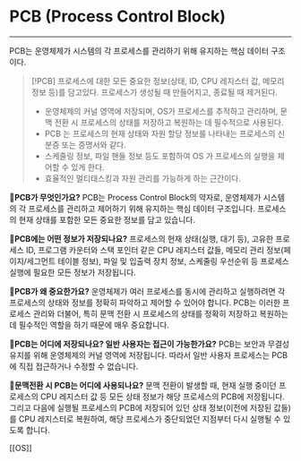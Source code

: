 # PCB (Process Control Block)
---
PCB는 운영체제가 시스템의 각 프로세스를 관리하기 위해 유지하는 핵심 데이터 구조이다.

>[!PCB]
>프로세스에 대한 모든 중요한 정보(상태, ID, CPU 레지스터 값, 메모리 정보 등)를 담고있다.
>프로세스가 생성될 때 만들어지고, 종료될 때 제거된다.
>- 운영체제의 커널 영역에 저장되며, OS가 프로세스를 추적하고 관리하며, 문맥 전환 시 프로세스의 상태를 저장하고 복원하는 데 필수적으로 사용된다.
>- PCB 는 프로세스의 현재 상태와 자원 할당 정보를 나타내는 프로세스의 신분증 또는 증명서와 같다.
>- 스케줄링 정보, 파일 핸들 정보 등도 포함하여 OS 가 프로세스의 실행을 제어할 수 있게 한다.
>- 효율적인 멀티태스킹과 자원 관리를 가능하게 하는 근간이다.

**📄PCB가 무엇인가요?**
PCB는 Process Control Block의 약자로, 운영체제가 시스템의 각 프로세스를 관리하고 제어하기 위해 유지하는 핵심 데이터 구조입니다. 프로세스의 현재 상태를 포함한 모든 중요한 정보를 담고 있습니다.

**📄PCB에는 어떤 정보가 저장되나요?**
프로세스의 현재 상태(실행, 대기 등), 고유한 프로세스 ID, 프로그램 카운터와 스택 포인터 같은 CPU 레지스터 값들, 메모리 관리 정보(페이지/세그먼트 테이블 정보), 파일 및 입출력 장치 정보, 스케줄링 우선순위 등 프로세스 실행에 필요한 모든 정보가 저장됩니다.

**📄PCB가 왜 중요한가요?**
운영체제가 여러 프로세스를 동시에 관리하고 실행하려면 각 프로세스의 상태와 정보를 정확히 파악하고 제어할 수 있어야 합니다. PCB는 이러한 프로세스 관리와 더불어, 특히 문맥 전환 시 프로세스의 상태를 정확히 저장하고 복원하는 데 필수적인 역할을 하기 때문에 매우 중요합니다.

**📄PCB는 어디에 저장되나요? 일반 사용자는 접근이 가능한가요?**
PCB는 보안과 무결성 유지를 위해 운영체제의 커널 영역에 저장됩니다. 따라서 일반 사용자 프로세스는 PCB에 직접 접근하거나 수정할 수 없습니다.

**📄문맥전환 시 PCB는 어디에 사용되나요?**
문맥 전환이 발생할 때, 현재 실행 중이던 프로세스의 CPU 레지스터 값 등 모든 상태 정보가 해당 프로세스의 PCB에 저장됩니다. 그리고 다음에 실행될 프로세스의 PCB에 저장되어 있던 상태 정보(이전에 저장된 값들)를 CPU 레지스터로 복원하여, 해당 프로세스가 중단되었던 지점부터 다시 실행될 수 있도록 합니다.


[[OS]]